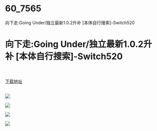 # 60_7565
向下走:Going Under/独立最新1.0.2升补 [本体自行搜索]-Switch520
# 向下走:Going Under/独立最新1.0.2升补 [本体自行搜索]-Switch520
 <br/></br>
[下载地址](https://www.switch520.cc/article/7565 "下载地址")
<br/></br>

<p><span><strong><img src="https://www.switch520.cc/muke_img/upload_art_editor_20201128-1_86915e907996042b2aa1edc61caa84ee.jpg"></strong></span></p>
<p><span><strong><img src="https://www.switch520.cc/muke_img/upload_art_editor_20201128-1_0c5f25b3b896f38f1584d9876a5cbf16.jpg"></strong></span></p>
<p><span><strong><img src="https://www.switch520.cc/muke_img/upload_art_editor_20201128-1_d17f260791bc5922d2fdf3cc488e159e.jpg"></strong></span></p>
<p><span><strong><img src="https://www.switch520.cc/muke_img/upload_art_editor_20201128-1_ed441bd868e8f48aa07d12934bfdfefd.jpg"></strong></span></p>
<p></p>
<p></p>
